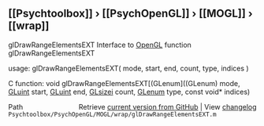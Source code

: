 ## [[Psychtoolbox]] &#8250; [[PsychOpenGL]] &#8250; [[MOGL]] &#8250; [[wrap]]

glDrawRangeElementsEXT  Interface to [OpenGL](OpenGL) function glDrawRangeElementsEXT  
  
usage:  glDrawRangeElementsEXT( mode, start, end, count, type, indices )  
  
C function:  void glDrawRangeElementsEXT[(GLenum]((GLenum) mode, [GLuint](GLuint) start, [GLuint](GLuint) end, [GLsizei](GLsizei) count, [GLenum](GLenum) type, const void\* indices)  




<div class="code_header" style="text-align:right;">
  <span style="float:left;">Path&nbsp;&nbsp;</span> <span class="counter">Retrieve <a href=
  "https://raw.github.com/Psychtoolbox-3/Psychtoolbox-3/beta/Psychtoolbox/PsychOpenGL/MOGL/wrap/glDrawRangeElementsEXT.m">current version from GitHub</a> | View <a href=
  "https://github.com/Psychtoolbox-3/Psychtoolbox-3/commits/beta/Psychtoolbox/PsychOpenGL/MOGL/wrap/glDrawRangeElementsEXT.m">changelog</a></span>
</div>
<div class="code">
  <code>Psychtoolbox/PsychOpenGL/MOGL/wrap/glDrawRangeElementsEXT.m</code>
</div>

